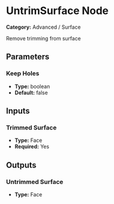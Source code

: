 
# UntrimSurface Node

**Category:** Advanced / Surface

Remove trimming from surface

## Parameters


### Keep Holes
- **Type:** boolean
- **Default:** false





## Inputs


### Trimmed Surface
- **Type:** Face
- **Required:** Yes



## Outputs


### Untrimmed Surface
- **Type:** Face




